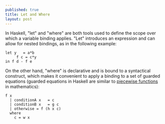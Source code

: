```yaml
---
published: true
title: Let and Where
layout: post
---
```

In Haskell, "let" and "where" are both tools used to define the scope over which a variable binding applies. 
"Let" introduces an expression and can allow for nested bindings, as in the following example:

```
let y   = a*b
     f c = c*y
in f d - f e
```

On the other hand, "where" is declarative and is bound to a syntactical construct, which makes it convenient to apply a binding to a set of guarded equations (guarded equations in Haskell are similar to [piecewise functions](https://en.wikipedia.org/wiki/Piecewise) in mathematics):

```
f x
  | conditionA x   = c
  | conditionB x   = g c
  | otherwise = f (h x c)
  where
    c = w x
```